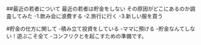 ##最近の若者について
最近の若者は貯金をしない
その原因がどこにあるのか調査してみた
-1.飲み会に浪費する
-2.旅行に行く
-3.新しい服を買う

#貯金の仕方に関して
-積み立て投資をしている
-ママに預ける
-貯金なんてしない！遊ぶこそ全て
-コンフリクとを起こすための準備です。
